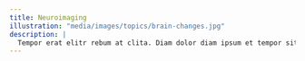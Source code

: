 ```yaml
---
title: Neuroimaging
illustration: "media/images/topics/brain-changes.jpg"
description: |
  Tempor erat elitr rebum at clita. Diam dolor diam ipsum et tempor sit. Aliqu diam amet diam et eos labore. Clita erat ipsum et lorem et sit, sed stet no labore lorem sit. Sanctus clita duo justo et tempor eirmod.
---
```

